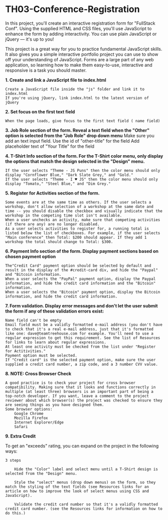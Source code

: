 # TH03-Conference-Registration

In this project, you'll create an interactive registration form for "FullStack Conf". Using the supplied HTML and CSS files, you'll use JavaScript to enhance the form by adding interactivity. You can use plain JavaScript or jQuery –– it's up to you!

This project is a great way for you to practice fundamental JavaScript skills. It also gives you a simple interactive portfolio project you can use to show off your understanding of JavaScript. Forms are a large part of any web application, so learning how to make them easy-to-use, interactive and responsive is a task you should master.

<strong>1. Create and link a JavaScript file to index.html</strong>

    Create a JavaScript file inside the "js" folder and link it to index.html
    If you're using jQuery, link index.html to the latest version of jQuery

<strong>2. Set focus on the first text field</strong>

    When the page loads, give focus to the first text field ( name field)

<strong>3. Job Role section of the form. Reveal a text field when the "Other" option is selected from the "Job Role" drop down menu</strong>
    Make sure you add an text input field.
    Use the id of "other-title" for the field
    Add placeholder text of "Your Title" for the field

<strong>4. T-Shirt Info section of the form. For the T-Shirt color menu, only display the options that match the design selected in the "Design" menu.</strong>

    If the user selects "Theme - JS Puns" then the color menu should only display "Cornflower Blue," "Dark Slate Grey," and "Gold."
    If the user selects "Theme - I ♥ JS" then the color menu should only display "Tomato," "Steel Blue," and "Dim Grey."

<strong>5. Register for Activities section of the form.</strong>

    Some events are at the same time as others. If the user selects a workshop, don't allow selection of a workshop at the same date and time -- you should disable the checkbox and visually indicate that the workshop in the competing time slot isn't available.
    When a user unchecks an activity, make sure that competing activities (if there are any) are no longer disabled.
    As a user selects activities to register for, a running total is listed below the list of checkboxes. For example, if the user selects "Main conference" then Total: $200 should appear. If they add 1 workshop the total should change to Total: $300.

<strong>6. Payment Info section of the form. Display payment sections based on chosen payment option</strong>

    The"Credit Card" payment option should be selected by default and result in the display of the #credit-card div, and hide the "Paypal" and "Bitcoin information.
    When a user selects the "PayPal" payment option, display the Paypal information, and hide the credit card information and the "Bitcoin" information.
    When a user selects the "Bitcoin" payment option, display the Bitcoin information, and hide the credit card information.

<strong>7. Form validation. Display error messages and don't let the user submit the form if any of these validation errors exist:</strong>

    Name field can't be empty
    Email field must be a validly formatted e-mail address (you don't have to check that it's a real e-mail address, just that it's formatted like one: dave@teamtreehouse.com for example. You'll need to use a regular expression to get this requirement. See the list of Resources for links to learn about regular expressions.
    At least one activity must be checked from the list under "Register for Actitivities."
    Payment option must be selected.
    If "Credit card" is the selected payment option, make sure the user supplied a credit card number, a zip code, and a 3 number CVV value.
    
<strong>8. NOTE: Cross Browser Check</strong>

    A good practice is to check your project for cross browser compatibility. Making sure that it looks and functions correctly in multiple (at least three) browsers is an important part of being a top-notch developer. If you want, leave a comment to the project reviewer about which browser(s) the project was checked to ensure they are seeing things as you have designed them.
    Some browser options:
        Google Chrome
        Mozilla Firefox
        Internet Explorer/Edge
        Safari

<strong>9. Extra Credit</strong>

To get an "exceeds" rating, you can expand on the project in the following ways:

    3 steps
    
        Hide the "Color" label and select menu until a T-Shirt design is selected from the "Design" menu.
        
        Style the "select" menus (drop down menus) on the form, so they match the styling of the text fields (see Resources links for an article on how to improve the look of select menus using CSS and JavaScript).
        
        Validate the credit card number so that it's a validly formatted credit card number. (see the Resources links for information on how to do this.)
